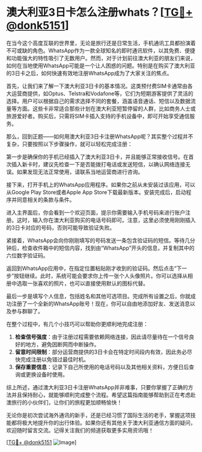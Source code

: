 # 澳大利亚3日卡怎么注册whats？[[TG💪+ @donk5151](https://t.me/s/donk5151)]

在当今这个高度互联的世界里，无论是旅行还是日常生活，手机通讯工具都扮演着不可或缺的角色。WhatsApp作为一款全球知名的即时通讯软件，以其免费、便捷和功能强大的特性吸引了无数用户。然而，对于计划前往澳大利亚的朋友们来说，如何在当地使用WhatsApp可能是一个让人困惑的问题。特别是在购买了澳大利亚的3日卡之后，如何快速有效地注册WhatsApp成为了大家关注的焦点。

首先，让我们来了解一下澳大利亚3日卡的基本情况。这类预付费SIM卡通常由各大运营商提供，如Optus、Telstra和Vodafone等，它们为短期游客提供了灵活的选择。用户可以根据自己的需求选择不同的套餐，涵盖语音通话、短信以及数据流量等方面。这些卡非常适合那些计划在澳大利亚短暂停留的人群，比如商务人士或旅游爱好者。购买后，只需将SIM卡插入支持的手机设备中，即可开始享受通信服务。

那么，回到正题——如何用澳大利亚3日卡注册WhatsApp呢？其实整个过程并不复杂，只要按照以下步骤操作，就可以轻松完成注册：

第一步是确保你的手机已经插入了澳大利亚3日卡，并且能够正常接收信号。在首次插入新卡时，建议先检查一下是否能拨打电话或发送短信，以确认网络连接无误。如果发现无法正常使用，请联系当地运营商进行咨询。

接下来，打开手机上的WhatsApp应用程序。如果你之前从未安装过该应用，可以从Google Play Store或者Apple App Store下载最新版本。安装完成后，启动程序并同意相关的条款与条件。

进入主界面后，你会看到一个欢迎页面，提示你需要输入手机号码来进行账户注册。这时，输入你在澳大利亚购买的电话号码即可。注意，这里必须使用刚刚插入的3日卡对应的号码，否则可能导致验证失败。

紧接着，WhatsApp会向你刚刚填写的号码发送一条包含验证码的短信。等待几分钟后，检查收件箱中的短信内容，找到由“WhatsApp”开头的信息，并复制其中的六位数字验证码。

返回到WhatsApp应用中，在指定位置粘贴刚才收到的验证码。然后点击“下一步”按钮继续。此时，系统可能会要求你上传一张个人头像照片。你可以选择从相册中选取一张喜欢的照片，也可以直接使用默认的图标代替。

最后一步是填写个人信息，包括姓名和其他可选项目。完成所有设置之后，你就成功注册了一个全新的WhatsApp账号！现在，你可以自由地添加好友、发送消息以及参与群聊了。

在整个过程中，有几个小技巧可以帮助你更顺利地完成注册：

1. **检查信号强度**：由于注册过程需要依赖网络连接，因此请尽量待在一个信号良好的地方，避免因断网而中断操作。
2. **留意时间限制**：部分运营商提供的3日卡会在特定时间段内有效，因此务必尽快完成注册以免错过最佳时机。
3. **保存重要信息**：记录下自己所使用的电话号码以及其他相关资料，方便日后查询或更换设备时使用。

综上所述，通过澳大利亚3日卡注册WhatsApp并非难事，只要你掌握了正确的方法并且保持耐心，就能够顺利完成整个流程。希望这篇指南能够帮助到正在考虑赴澳旅行的小伙伴们，让你们的旅程更加顺畅愉快！

无论你是初次尝试海外通讯的新手，还是已经习惯了国际生活的老手，掌握这项技能都将极大地提升你的出行体验。如果你还有其他关于澳大利亚通信方面的疑问，欢迎随时留言交流。记得关注我们的频道获取更多实用资讯哦！

[[TG💪+ @donk5151](https://t.me/s/donk5151) ![Image](https://i.postimg.cc/rwNCRYN7/Snipaste-2025-04-30-17-27-05.png)]